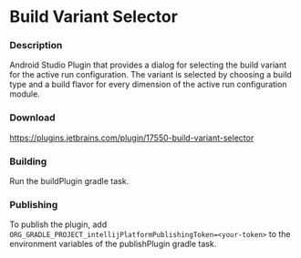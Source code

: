# Build Variant Selector
### Description
Android Studio Plugin that provides a dialog for selecting the build variant for the active run configuration. The variant is selected by choosing a build type and a build flavor for every             dimension of the active run configuration module.

### Download
https://plugins.jetbrains.com/plugin/17550-build-variant-selector

### Building
Run the buildPlugin gradle task.

### Publishing
To publish the plugin, add ```ORG_GRADLE_PROJECT_intellijPlatformPublishingToken=<your-token>``` to the environment variables of the publishPlugin gradle task.
